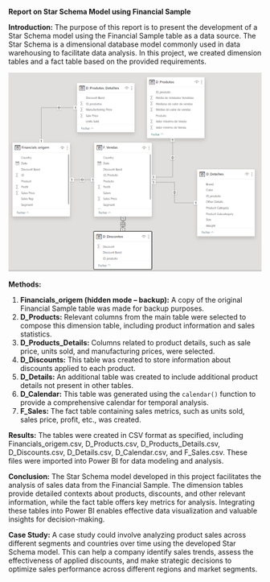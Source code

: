 **Report on Star Schema Model using Financial Sample**

**Introduction:**
The purpose of this report is to present the development of a Star Schema model using the Financial Sample table as a data source. The Star Schema is a dimensional database model commonly used in data warehousing to facilitate data analysis. In this project, we created dimension tables and a fact table based on the provided requirements.

![fato2](/fato2.png)

**Methods:**
1. **Financials_origem (hidden mode – backup):** A copy of the original Financial Sample table was made for backup purposes.
2. **D_Products:** Relevant columns from the main table were selected to compose this dimension table, including product information and sales statistics.
3. **D_Products_Details:** Columns related to product details, such as sale price, units sold, and manufacturing prices, were selected.
4. **D_Discounts:** This table was created to store information about discounts applied to each product.
5. **D_Details:** An additional table was created to include additional product details not present in other tables.
6. **D_Calendar:** This table was generated using the `calendar()` function to provide a comprehensive calendar for temporal analysis.
7. **F_Sales:** The fact table containing sales metrics, such as units sold, sales price, profit, etc., was created.

**Results:**
The tables were created in CSV format as specified, including Financials_origem.csv, D_Products.csv, D_Products_Details.csv, D_Discounts.csv, D_Details.csv, D_Calendar.csv, and F_Sales.csv. These files were imported into Power BI for data modeling and analysis.

**Conclusion:**
The Star Schema model developed in this project facilitates the analysis of sales data from the Financial Sample. The dimension tables provide detailed contexts about products, discounts, and other relevant information, while the fact table offers key metrics for analysis. Integrating these tables into Power BI enables effective data visualization and valuable insights for decision-making.

**Case Study:**
A case study could involve analyzing product sales across different segments and countries over time using the developed Star Schema model. This can help a company identify sales trends, assess the effectiveness of applied discounts, and make strategic decisions to optimize sales performance across different regions and market segments.

